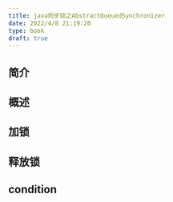 ```yaml
---
title: java同步锁之AbstractQueuedSynchronizer
date: 2022/4/8 21:19:20
type: book
draft: true
---
```

## 简介

## 概述

## 加锁

## 释放锁

## condition
